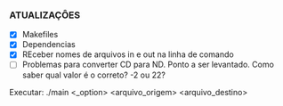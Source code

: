 ### ATUALIZAÇÔES

- [x] Makefiles 
- [X] Dependencias
- [X] REceber nomes de arquivos in e out na linha de comando
- [ ] Problemas para converter CD para ND.
Ponto a ser levantado. Como saber qual valor é o correto? -2 ou 22?

Executar: ./main <_option> <arquivo_origem> <arquivo_destino>
